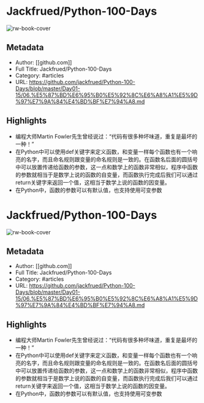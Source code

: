 # Jackfrued/Python-100-Days

![rw-book-cover](https://readwise-assets.s3.amazonaws.com/static/images/article0.00998d930354.png)

## Metadata
- Author: [[github.com]]
- Full Title: Jackfrued/Python-100-Days
- Category: #articles
- URL: https://github.com/jackfrued/Python-100-Days/blob/master/Day01-15/06.%E5%87%BD%E6%95%B0%E5%92%8C%E6%A8%A1%E5%9D%97%E7%9A%84%E4%BD%BF%E7%94%A8.md

## Highlights
- 编程大师Martin Fowler先生曾经说过：“代码有很多种坏味道，重复是最坏的一种！”
- 在Python中可以使用def关键字来定义函数，和变量一样每个函数也有一个响亮的名字，而且命名规则跟变量的命名规则是一致的。在函数名后面的圆括号中可以放置传递给函数的参数，这一点和数学上的函数非常相似，程序中函数的参数就相当于是数学上说的函数的自变量，而函数执行完成后我们可以通过return关键字来返回一个值，这相当于数学上说的函数的因变量。
- 在Python中，函数的参数可以有默认值，也支持使用可变参数
# Jackfrued/Python-100-Days

![rw-book-cover](https://readwise-assets.s3.amazonaws.com/static/images/article0.00998d930354.png)

## Metadata
- Author: [[github.com]]
- Full Title: Jackfrued/Python-100-Days
- Category: #articles
- URL: https://github.com/jackfrued/Python-100-Days/blob/master/Day01-15/06.%E5%87%BD%E6%95%B0%E5%92%8C%E6%A8%A1%E5%9D%97%E7%9A%84%E4%BD%BF%E7%94%A8.md

## Highlights
- 编程大师Martin Fowler先生曾经说过：“代码有很多种坏味道，重复是最坏的一种！”
- 在Python中可以使用def关键字来定义函数，和变量一样每个函数也有一个响亮的名字，而且命名规则跟变量的命名规则是一致的。在函数名后面的圆括号中可以放置传递给函数的参数，这一点和数学上的函数非常相似，程序中函数的参数就相当于是数学上说的函数的自变量，而函数执行完成后我们可以通过return关键字来返回一个值，这相当于数学上说的函数的因变量。
- 在Python中，函数的参数可以有默认值，也支持使用可变参数
